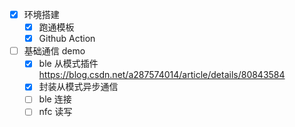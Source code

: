 - [x] 环境搭建
    - [x] 跑通模板
    - [x] Github Action

- [ ] 基础通信 demo
    - [x] ble 从模式插件 https://blog.csdn.net/a287574014/article/details/80843584
    - [x] 封装从模式异步通信
    - [ ] ble 连接
    - [ ] nfc 读写